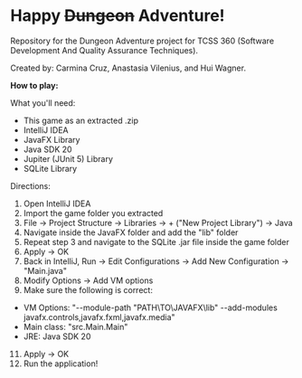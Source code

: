 # Happy ~~Dungeon~~ Adventure!

Repository for the Dungeon Adventure project for TCSS 360 (Software Development And Quality Assurance Techniques).

Created by: Carmina Cruz, Anastasia Vilenius, and Hui Wagner.

**How to play:**

What you'll need:
- This game as an extracted .zip
- IntelliJ IDEA
- JavaFX Library
- Java SDK 20
- Jupiter (JUnit 5) Library
- SQLite Library

Directions:
1. Open IntelliJ IDEA
2. Import the game folder you extracted
3. File -> Project Structure -> Libraries -> + ("New Project Library") -> Java
4. Navigate inside the JavaFX folder and add the "lib" folder
5. Repeat step 3 and navigate to the SQLite .jar file inside the game folder
6. Apply -> OK
7. Back in IntelliJ, Run -> Edit Configurations -> Add New Configuration -> "Main.java"
8. Modify Options -> Add VM options 
9. Make sure the following is correct:
- VM Options: "--module-path "PATH\TO\JAVAFX\lib" --add-modules javafx.controls,javafx.fxml,javafx.media"
- Main class: "src.Main.Main"
- JRE: Java SDK 20
11. Apply -> OK
12. Run the application!